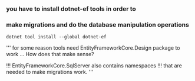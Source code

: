 ### you have to install dotnet-ef tools in order to
### make migrations and do the database manipulation operations

```dotnet tool install --global dotnet-ef``` 

'''
for some reason tools need EntityFrameworkCore.Design package 
to work ... 
How does that make sense?

!!! EntityFrameworkCore.SqlServer also contains namespaces
!!! that are needed to make migrations work.
'''